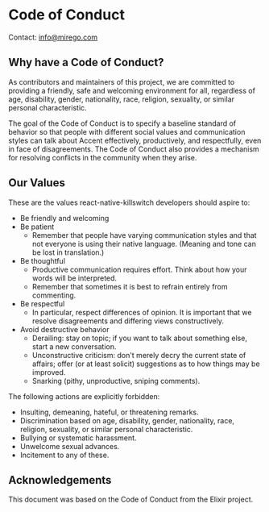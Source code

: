 # Code of Conduct

Contact: info@mirego.com

## Why have a Code of Conduct?

As contributors and maintainers of this project, we are committed to providing a friendly, safe and welcoming environment for all, regardless of age, disability, gender, nationality, race, religion, sexuality, or similar personal characteristic.

The goal of the Code of Conduct is to specify a baseline standard of behavior so that people with different social values and communication styles can talk about Accent effectively, productively, and respectfully, even in face of disagreements. The Code of Conduct also provides a mechanism for resolving conflicts in the community when they arise.

## Our Values

These are the values react-native-killswitch developers should aspire to:

- Be friendly and welcoming
- Be patient
  - Remember that people have varying communication styles and that not everyone is using their native language. (Meaning and tone can be lost in translation.)
- Be thoughtful
  - Productive communication requires effort. Think about how your words will be interpreted.
  - Remember that sometimes it is best to refrain entirely from commenting.
- Be respectful
  - In particular, respect differences of opinion. It is important that we resolve disagreements and differing views constructively.
- Avoid destructive behavior
  - Derailing: stay on topic; if you want to talk about something else, start a new conversation.
  - Unconstructive criticism: don't merely decry the current state of affairs; offer (or at least solicit) suggestions as to how things may be improved.
  - Snarking (pithy, unproductive, sniping comments).

The following actions are explicitly forbidden:

- Insulting, demeaning, hateful, or threatening remarks.
- Discrimination based on age, disability, gender, nationality, race, religion, sexuality, or similar personal characteristic.
- Bullying or systematic harassment.
- Unwelcome sexual advances.
- Incitement to any of these.

## Acknowledgements

This document was based on the Code of Conduct from the Elixir project.
